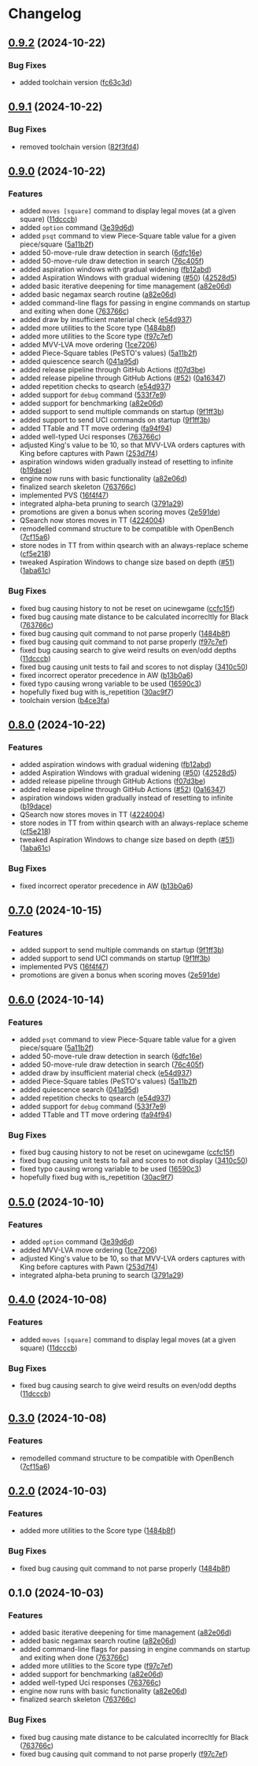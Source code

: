 # Changelog

## [0.9.2](https://github.com/dannyhammer/toad/compare/v0.9.1...v0.9.2) (2024-10-22)


### Bug Fixes

* added toolchain version ([fc63c3d](https://github.com/dannyhammer/toad/commit/fc63c3d5069ae07a930e64ccd71ceaba9a99e59c))

## [0.9.1](https://github.com/dannyhammer/toad/compare/v0.9.0...v0.9.1) (2024-10-22)


### Bug Fixes

* removed toolchain version ([82f3fd4](https://github.com/dannyhammer/toad/commit/82f3fd4154047b31d9711839fdb634c471cb827d))

## [0.9.0](https://github.com/dannyhammer/toad/compare/v0.8.0...v0.9.0) (2024-10-22)


### Features

* added `moves [square]` command to display legal moves (at a given square) ([11dcccb](https://github.com/dannyhammer/toad/commit/11dcccbbb9ee202851b18eb922d361c02b812d77))
* added `option` command ([3e39d6d](https://github.com/dannyhammer/toad/commit/3e39d6d9227d9a50fc3f58b93294446c2b2a7ac6))
* added `psqt` command to view Piece-Square table value for a given piece/square ([5a11b2f](https://github.com/dannyhammer/toad/commit/5a11b2f8ec6a185003347777a965f33b81f08f50))
* added 50-move-rule draw detection in search ([6dfc16e](https://github.com/dannyhammer/toad/commit/6dfc16e92fd972a0fd8071c2d2bdf81768b4e091))
* added 50-move-rule draw detection in search ([76c405f](https://github.com/dannyhammer/toad/commit/76c405ff8c5e7ceb630a892efb7c6f463ed3946d))
* added aspiration windows with gradual widening ([fb12abd](https://github.com/dannyhammer/toad/commit/fb12abd4592e947128276bb1d442b7c73524173f))
* added Aspiration Windows with gradual widening ([#50](https://github.com/dannyhammer/toad/issues/50)) ([42528d5](https://github.com/dannyhammer/toad/commit/42528d55213a5fe0524f7915209fbee67791f13a))
* added basic iterative deepening for time management ([a82e06d](https://github.com/dannyhammer/toad/commit/a82e06d57d62d688cf27f3ea4b2026a618e4de41))
* added basic negamax search routine ([a82e06d](https://github.com/dannyhammer/toad/commit/a82e06d57d62d688cf27f3ea4b2026a618e4de41))
* added command-line flags for passing in engine commands on startup and exiting when done ([763766c](https://github.com/dannyhammer/toad/commit/763766cac60283b5416b6bd8d611b693cb43a19e))
* added draw by insufficient material check ([e54d937](https://github.com/dannyhammer/toad/commit/e54d9376ec0c6abdfa6051946996b16010b96354))
* added more utilities to the Score type ([1484b8f](https://github.com/dannyhammer/toad/commit/1484b8fd8df2c6e3d9fa32a152a6ce15c14ec7eb))
* added more utilities to the Score type ([f97c7ef](https://github.com/dannyhammer/toad/commit/f97c7efc2a47992e4c4c6f55e143b793e32e6950))
* added MVV-LVA move ordering ([1ce7206](https://github.com/dannyhammer/toad/commit/1ce7206bdefec0a6c6fd14c9e4a9b9ca1facbb4f))
* added Piece-Square tables (PeSTO's values) ([5a11b2f](https://github.com/dannyhammer/toad/commit/5a11b2f8ec6a185003347777a965f33b81f08f50))
* added quiescence search ([041a95d](https://github.com/dannyhammer/toad/commit/041a95d4d9a24513e23f53cdd8abe22f8048eae8))
* added release pipeline through GitHub Actions ([f07d3be](https://github.com/dannyhammer/toad/commit/f07d3be96c8f63a48c7e5e4b25af6a4c9669ee12))
* added release pipeline through GitHub Actions ([#52](https://github.com/dannyhammer/toad/issues/52)) ([0a16347](https://github.com/dannyhammer/toad/commit/0a16347afa2a7ed37bee1bdff1fca079fcadcf9c))
* added repetition checks to qsearch ([e54d937](https://github.com/dannyhammer/toad/commit/e54d9376ec0c6abdfa6051946996b16010b96354))
* added support for `debug` command ([533f7e9](https://github.com/dannyhammer/toad/commit/533f7e991657b546831f00dfd2e2c8165c88082d))
* added support for benchmarking ([a82e06d](https://github.com/dannyhammer/toad/commit/a82e06d57d62d688cf27f3ea4b2026a618e4de41))
* added support to send multiple commands on startup ([9f1ff3b](https://github.com/dannyhammer/toad/commit/9f1ff3b8c2bcd2d861b733ee2268310055e761c1))
* added support to send UCI commands on startup ([9f1ff3b](https://github.com/dannyhammer/toad/commit/9f1ff3b8c2bcd2d861b733ee2268310055e761c1))
* added TTable and TT move ordering ([fa94f94](https://github.com/dannyhammer/toad/commit/fa94f940279360fe639abe26d8c3d7512d3d5260))
* added well-typed Uci responses ([763766c](https://github.com/dannyhammer/toad/commit/763766cac60283b5416b6bd8d611b693cb43a19e))
* adjusted King's value to be 10, so that MVV-LVA orders captures with King before captures with Pawn ([253d7f4](https://github.com/dannyhammer/toad/commit/253d7f4caf81cd78cfa1e374bb10135f045fb131))
* aspiration windows widen gradually instead of resetting to infinite ([b19dace](https://github.com/dannyhammer/toad/commit/b19dace006c00e810479ad637eec50a02e9a8adb))
* engine now runs with basic functionality ([a82e06d](https://github.com/dannyhammer/toad/commit/a82e06d57d62d688cf27f3ea4b2026a618e4de41))
* finalized search skeleton ([763766c](https://github.com/dannyhammer/toad/commit/763766cac60283b5416b6bd8d611b693cb43a19e))
* implemented PVS ([16f4f47](https://github.com/dannyhammer/toad/commit/16f4f4790c2d72042ec05c2accd077f09bb93f40))
* integrated alpha-beta pruning to search ([3791a29](https://github.com/dannyhammer/toad/commit/3791a29c0235586b76b640c2f1a8c46d43d9f57e))
* promotions are given a bonus when scoring moves ([2e591de](https://github.com/dannyhammer/toad/commit/2e591de877f64355fa3311b07836115fe38bddde))
* QSearch now stores moves in TT ([4224004](https://github.com/dannyhammer/toad/commit/4224004e434c6ee72fcc9f5025768069f8984504))
* remodelled command structure to be compatible with OpenBench ([7cf15a6](https://github.com/dannyhammer/toad/commit/7cf15a6ccbd26cd8ab800f94ff33d4249e98caaa))
* store nodes in TT from within qsearch with an always-replace scheme ([cf5e218](https://github.com/dannyhammer/toad/commit/cf5e218b8dd4a2754024f1e3e20d443d1c329c9c))
* tweaked Aspiration Windows to change size based on depth ([#51](https://github.com/dannyhammer/toad/issues/51)) ([1aba61c](https://github.com/dannyhammer/toad/commit/1aba61c334dae446505ee052505f0ac4c311fbc2))


### Bug Fixes

* fixed bug causing history to not be reset on ucinewgame ([ccfc15f](https://github.com/dannyhammer/toad/commit/ccfc15f339e2fae70ffffba1a15e3c888030d5bc))
* fixed bug causing mate distance to be calculated incorrecltly for Black ([763766c](https://github.com/dannyhammer/toad/commit/763766cac60283b5416b6bd8d611b693cb43a19e))
* fixed bug causing quit command to not parse properly ([1484b8f](https://github.com/dannyhammer/toad/commit/1484b8fd8df2c6e3d9fa32a152a6ce15c14ec7eb))
* fixed bug causing quit command to not parse properly ([f97c7ef](https://github.com/dannyhammer/toad/commit/f97c7efc2a47992e4c4c6f55e143b793e32e6950))
* fixed bug causing search to give weird results on even/odd depths ([11dcccb](https://github.com/dannyhammer/toad/commit/11dcccbbb9ee202851b18eb922d361c02b812d77))
* fixed bug causing unit tests to fail and scores to not display ([3410c50](https://github.com/dannyhammer/toad/commit/3410c501b83c526f134fad96c8346454efcbf5dd))
* fixed incorrect operator precedence in AW ([b13b0a6](https://github.com/dannyhammer/toad/commit/b13b0a6056d9dfd2931a64e52aa6aa833a7b28d5))
* fixed typo causing wrong variable to be used ([16590c3](https://github.com/dannyhammer/toad/commit/16590c3ba68a1caf38e31a4eaceb4cde698dc4c8))
* hopefully fixed bug with is_repetition ([30ac9f7](https://github.com/dannyhammer/toad/commit/30ac9f7c40653a6d3e2775982d480d2e8ea8828a))
* toolchain version ([b4ce3fa](https://github.com/dannyhammer/toad/commit/b4ce3fa71e1905a84ec61217257617bea6ef3c86))

## [0.8.0](https://github.com/dannyhammer/toad/compare/v0.7.0...v0.8.0) (2024-10-22)


### Features

* added aspiration windows with gradual widening ([fb12abd](https://github.com/dannyhammer/toad/commit/fb12abd4592e947128276bb1d442b7c73524173f))
* added Aspiration Windows with gradual widening ([#50](https://github.com/dannyhammer/toad/issues/50)) ([42528d5](https://github.com/dannyhammer/toad/commit/42528d55213a5fe0524f7915209fbee67791f13a))
* added release pipeline through GitHub Actions ([f07d3be](https://github.com/dannyhammer/toad/commit/f07d3be96c8f63a48c7e5e4b25af6a4c9669ee12))
* added release pipeline through GitHub Actions ([#52](https://github.com/dannyhammer/toad/issues/52)) ([0a16347](https://github.com/dannyhammer/toad/commit/0a16347afa2a7ed37bee1bdff1fca079fcadcf9c))
* aspiration windows widen gradually instead of resetting to infinite ([b19dace](https://github.com/dannyhammer/toad/commit/b19dace006c00e810479ad637eec50a02e9a8adb))
* QSearch now stores moves in TT ([4224004](https://github.com/dannyhammer/toad/commit/4224004e434c6ee72fcc9f5025768069f8984504))
* store nodes in TT from within qsearch with an always-replace scheme ([cf5e218](https://github.com/dannyhammer/toad/commit/cf5e218b8dd4a2754024f1e3e20d443d1c329c9c))
* tweaked Aspiration Windows to change size based on depth ([#51](https://github.com/dannyhammer/toad/issues/51)) ([1aba61c](https://github.com/dannyhammer/toad/commit/1aba61c334dae446505ee052505f0ac4c311fbc2))


### Bug Fixes

* fixed incorrect operator precedence in AW ([b13b0a6](https://github.com/dannyhammer/toad/commit/b13b0a6056d9dfd2931a64e52aa6aa833a7b28d5))

## [0.7.0](https://github.com/dannyhammer/toad/compare/v0.6.0...v0.7.0) (2024-10-15)


### Features

* added support to send multiple commands on startup ([9f1ff3b](https://github.com/dannyhammer/toad/commit/9f1ff3b8c2bcd2d861b733ee2268310055e761c1))
* added support to send UCI commands on startup ([9f1ff3b](https://github.com/dannyhammer/toad/commit/9f1ff3b8c2bcd2d861b733ee2268310055e761c1))
* implemented PVS ([16f4f47](https://github.com/dannyhammer/toad/commit/16f4f4790c2d72042ec05c2accd077f09bb93f40))
* promotions are given a bonus when scoring moves ([2e591de](https://github.com/dannyhammer/toad/commit/2e591de877f64355fa3311b07836115fe38bddde))

## [0.6.0](https://github.com/dannyhammer/toad/compare/v0.5.0...v0.6.0) (2024-10-14)


### Features

* added `psqt` command to view Piece-Square table value for a given piece/square ([5a11b2f](https://github.com/dannyhammer/toad/commit/5a11b2f8ec6a185003347777a965f33b81f08f50))
* added 50-move-rule draw detection in search ([6dfc16e](https://github.com/dannyhammer/toad/commit/6dfc16e92fd972a0fd8071c2d2bdf81768b4e091))
* added 50-move-rule draw detection in search ([76c405f](https://github.com/dannyhammer/toad/commit/76c405ff8c5e7ceb630a892efb7c6f463ed3946d))
* added draw by insufficient material check ([e54d937](https://github.com/dannyhammer/toad/commit/e54d9376ec0c6abdfa6051946996b16010b96354))
* added Piece-Square tables (PeSTO's values) ([5a11b2f](https://github.com/dannyhammer/toad/commit/5a11b2f8ec6a185003347777a965f33b81f08f50))
* added quiescence search ([041a95d](https://github.com/dannyhammer/toad/commit/041a95d4d9a24513e23f53cdd8abe22f8048eae8))
* added repetition checks to qsearch ([e54d937](https://github.com/dannyhammer/toad/commit/e54d9376ec0c6abdfa6051946996b16010b96354))
* added support for `debug` command ([533f7e9](https://github.com/dannyhammer/toad/commit/533f7e991657b546831f00dfd2e2c8165c88082d))
* added TTable and TT move ordering ([fa94f94](https://github.com/dannyhammer/toad/commit/fa94f940279360fe639abe26d8c3d7512d3d5260))


### Bug Fixes

* fixed bug causing history to not be reset on ucinewgame ([ccfc15f](https://github.com/dannyhammer/toad/commit/ccfc15f339e2fae70ffffba1a15e3c888030d5bc))
* fixed bug causing unit tests to fail and scores to not display ([3410c50](https://github.com/dannyhammer/toad/commit/3410c501b83c526f134fad96c8346454efcbf5dd))
* fixed typo causing wrong variable to be used ([16590c3](https://github.com/dannyhammer/toad/commit/16590c3ba68a1caf38e31a4eaceb4cde698dc4c8))
* hopefully fixed bug with is_repetition ([30ac9f7](https://github.com/dannyhammer/toad/commit/30ac9f7c40653a6d3e2775982d480d2e8ea8828a))

## [0.5.0](https://github.com/dannyhammer/toad/compare/v0.4.0...v0.5.0) (2024-10-10)


### Features

* added `option` command ([3e39d6d](https://github.com/dannyhammer/toad/commit/3e39d6d9227d9a50fc3f58b93294446c2b2a7ac6))
* added MVV-LVA move ordering ([1ce7206](https://github.com/dannyhammer/toad/commit/1ce7206bdefec0a6c6fd14c9e4a9b9ca1facbb4f))
* adjusted King's value to be 10, so that MVV-LVA orders captures with King before captures with Pawn ([253d7f4](https://github.com/dannyhammer/toad/commit/253d7f4caf81cd78cfa1e374bb10135f045fb131))
* integrated alpha-beta pruning to search ([3791a29](https://github.com/dannyhammer/toad/commit/3791a29c0235586b76b640c2f1a8c46d43d9f57e))

## [0.4.0](https://github.com/dannyhammer/toad/compare/v0.3.0...v0.4.0) (2024-10-08)


### Features

* added `moves [square]` command to display legal moves (at a given square) ([11dcccb](https://github.com/dannyhammer/toad/commit/11dcccbbb9ee202851b18eb922d361c02b812d77))


### Bug Fixes

* fixed bug causing search to give weird results on even/odd depths ([11dcccb](https://github.com/dannyhammer/toad/commit/11dcccbbb9ee202851b18eb922d361c02b812d77))

## [0.3.0](https://github.com/dannyhammer/toad/compare/v0.2.0...v0.3.0) (2024-10-08)


### Features

* remodelled command structure to be compatible with OpenBench ([7cf15a6](https://github.com/dannyhammer/toad/commit/7cf15a6ccbd26cd8ab800f94ff33d4249e98caaa))

## [0.2.0](https://github.com/dannyhammer/toad/compare/v0.1.0...v0.2.0) (2024-10-03)


### Features

* added more utilities to the Score type ([1484b8f](https://github.com/dannyhammer/toad/commit/1484b8fd8df2c6e3d9fa32a152a6ce15c14ec7eb))


### Bug Fixes

* fixed bug causing quit command to not parse properly ([1484b8f](https://github.com/dannyhammer/toad/commit/1484b8fd8df2c6e3d9fa32a152a6ce15c14ec7eb))

## 0.1.0 (2024-10-03)


### Features

* added basic iterative deepening for time management ([a82e06d](https://github.com/dannyhammer/toad/commit/a82e06d57d62d688cf27f3ea4b2026a618e4de41))
* added basic negamax search routine ([a82e06d](https://github.com/dannyhammer/toad/commit/a82e06d57d62d688cf27f3ea4b2026a618e4de41))
* added command-line flags for passing in engine commands on startup and exiting when done ([763766c](https://github.com/dannyhammer/toad/commit/763766cac60283b5416b6bd8d611b693cb43a19e))
* added more utilities to the Score type ([f97c7ef](https://github.com/dannyhammer/toad/commit/f97c7efc2a47992e4c4c6f55e143b793e32e6950))
* added support for benchmarking ([a82e06d](https://github.com/dannyhammer/toad/commit/a82e06d57d62d688cf27f3ea4b2026a618e4de41))
* added well-typed Uci responses ([763766c](https://github.com/dannyhammer/toad/commit/763766cac60283b5416b6bd8d611b693cb43a19e))
* engine now runs with basic functionality ([a82e06d](https://github.com/dannyhammer/toad/commit/a82e06d57d62d688cf27f3ea4b2026a618e4de41))
* finalized search skeleton ([763766c](https://github.com/dannyhammer/toad/commit/763766cac60283b5416b6bd8d611b693cb43a19e))


### Bug Fixes

* fixed bug causing mate distance to be calculated incorrecltly for Black ([763766c](https://github.com/dannyhammer/toad/commit/763766cac60283b5416b6bd8d611b693cb43a19e))
* fixed bug causing quit command to not parse properly ([f97c7ef](https://github.com/dannyhammer/toad/commit/f97c7efc2a47992e4c4c6f55e143b793e32e6950))
